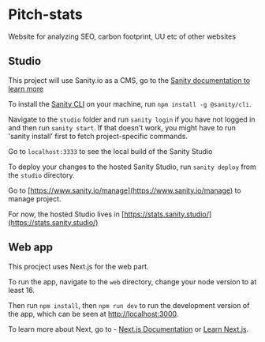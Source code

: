 # Pitch-stats
Website for analyzing SEO, carbon footprint, UU etc of other websites


## Studio

This project will use Sanity.io as a CMS, go to the [Sanity documentation to learn more](https://www.sanity.io/docs/sanity-studio)

To install the [Sanity CLI](https://www.sanity.io/docs/getting-started-with-sanity-cli) on your machine, run `npm install -g @sanity/cli`.

Navigate to the `studio` folder and run `sanity login` if you have not logged in and then run `sanity start`. If that doesn't work, you might have to run 'sanity install' first to fetch project-specific commands.

Go to `localhost:3333` to see the local build of the Sanity Studio

To deploy your changes to the hosted Sanity Studio, run `sanity deploy` from the `studio` directory. 

Go to [https://www.sanity.io/manage](https://www.sanity.io/manage) to manage project.

For now, the hosted Studio lives in  [https://stats.sanity.studio/](https://stats.sanity.studio/)


## Web app

This procject uses Next.js for the web part.

To run the app, navigate to the `web` directory, change your node version to at least 16.

Then run `npm install`, then `npm run dev` to run the development version of the app, which can be seen at [http://localhost:3000](http://localhost:3000). 

To learn more about Next, go to - [Next.js Documentation](https://nextjs.org/docs) or [Learn Next.js](https://nextjs.org/learn).


